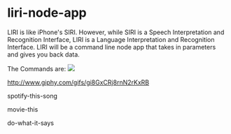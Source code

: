 # liri-node-app
LIRI is like iPhone's SIRI. However, while SIRI is a Speech Interpretation and Recognition Interface, LIRI is a Language Interpretation and Recognition Interface. LIRI will be a command line node app that takes in parameters and gives you back data.

The Commands are:
![](http://www.giphy.com/gifs/gi8GxCRj8rnN2rKxRB)

http://www.giphy.com/gifs/gi8GxCRj8rnN2rKxRB

spotify-this-song

movie-this

do-what-it-says
